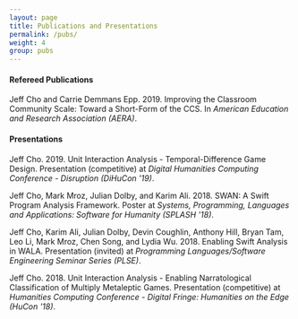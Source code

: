 ```yaml
---
layout: page
title: Publications and Presentations
permalink: /pubs/
weight: 4
group: pubs
---
```


#### Refereed Publications ####

  Jeff Cho and Carrie Demmans Epp. 2019. Improving the Classroom Community Scale: Toward a Short-Form of the CCS. In *American Education and Research Association (AERA)*.

#### Presentations ####

  Jeff Cho. 2019. Unit Interaction Analysis - Temporal-Difference Game Design. Presentation (competitive) at *Digital Humanities Computing Conference - Disruption (DiHuCon '19)*.

  Jeff Cho, Mark Mroz, Julian Dolby, and Karim Ali. 2018. SWAN: A Swift Program Analysis Framework. Poster at *Systems, Programming, Languages and Applications: Software for Humanity (SPLASH '18)*.

  Jeff Cho, Karim Ali, Julian Dolby, Devin Coughlin, Anthony Hill, Bryan Tam, Leo Li, Mark Mroz, Chen Song, and Lydia Wu. 2018. Enabling Swift Analysis in WALA. Presentation (invited) at *Programming Languages/Software Engineering Seminar Series (PLSE)*.

  Jeff Cho. 2018. Unit Interaction Analysis - Enabling Narratological Classification of Multiply Metaleptic Games. Presentation (competitive) at *Humanities Computing Conference - Digital Fringe: Humanities on the Edge (HuCon '18)*.